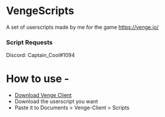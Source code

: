 # VengeScripts

A set of userscripts made by me for the game https://venge.io/


### Script Requests
Discord: Captain_Cool#1094


# How to use -
- [Download Venge Client](https://social.venge.io/client)
- Download the userscript you want
- Paste it to Documents > Venge-Client > Scripts
